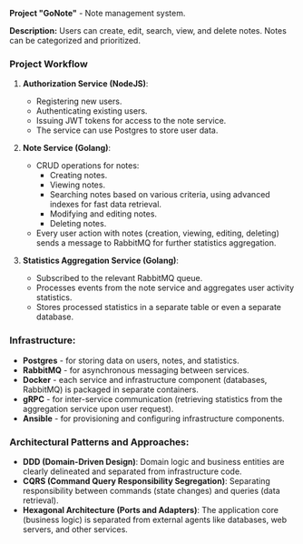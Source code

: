 **Project "GoNote"** - Note management system.

**Description:**
Users can create, edit, search, view, and delete notes. Notes can be categorized and prioritized.

### Project Workflow

1. **Authorization Service (NodeJS)**:
    - Registering new users.
    - Authenticating existing users.
    - Issuing JWT tokens for access to the note service.
    - The service can use Postgres to store user data.

2. **Note Service (Golang)**:
    - CRUD operations for notes:
        - Creating notes.
        - Viewing notes.
        - Searching notes based on various criteria, using advanced indexes for fast data retrieval.
        - Modifying and editing notes.
        - Deleting notes.
    - Every user action with notes (creation, viewing, editing, deleting) 
      sends a message to RabbitMQ for further statistics aggregation.

3. **Statistics Aggregation Service (Golang)**:
    - Subscribed to the relevant RabbitMQ queue.
    - Processes events from the note service and aggregates user activity statistics.
    - Stores processed statistics in a separate table or even a separate database.


### Infrastructure:
- **Postgres** - for storing data on users, notes, and statistics.
- **RabbitMQ** - for asynchronous messaging between services.
- **Docker** - each service and infrastructure component (databases, RabbitMQ) is packaged in separate containers.
- **gRPC** - for inter-service communication (retrieving statistics from the aggregation service upon user request).
- **Ansible** - for provisioning and configuring infrastructure components.

### Architectural Patterns and Approaches:
- **DDD (Domain-Driven Design)**: Domain logic and business entities are clearly delineated and separated from infrastructure code.
- **CQRS (Command Query Responsibility Segregation)**: Separating responsibility between commands (state changes) and queries (data retrieval).
- **Hexagonal Architecture (Ports and Adapters)**: The application core (business logic) is separated from external agents like databases, web servers, and other services.
